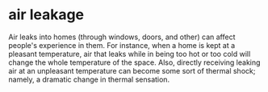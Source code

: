 # air leakage

Air leaks into homes (through windows, doors, and other)
can affect people's experience in them. For instance, when 
a home is kept at a pleasant temperature, air that leaks 
while in being too hot or too cold will change the whole 
temperature of the space. Also, directly receiving leaking
air at an unpleasant temperature can become some sort of 
thermal shock; namely, a dramatic change in thermal sensation.
